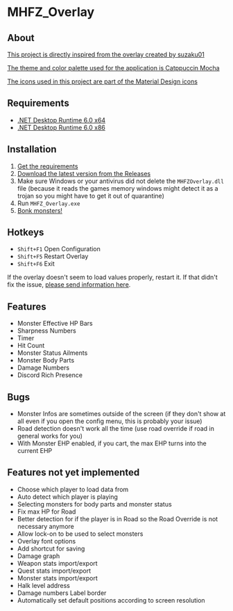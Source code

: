 # MHFZ_Overlay

## About

[This project is directly inspired from the overlay created by suzaku01](https://github.com/suzaku01/mhf_displayer)

[The theme and color palette used for the application is Catppuccin Mocha](https://github.com/catppuccin/catppuccin)

[The icons used in this project are part of the Material Design icons](https://fonts.google.com/icons)

## Requirements

- [.NET Desktop Runtime 6.0 x64](https://dotnet.microsoft.com/en-us/download/dotnet/thank-you/runtime-desktop-6.0.7-windows-x64-installer)
- [.NET Desktop Runtime 6.0 x86](https://dotnet.microsoft.com/en-us/download/dotnet/thank-you/runtime-desktop-6.0.8-windows-x86-installer)

## Installation

1. [Get the requirements](#requirements)
2. [Download the latest version from the Releases](https://github.com/Imulion/MHFZ_Overlay/releases/latest)
3. Make sure Windows or your antivirus did not delete the `MHFZOverlay.dll` file (because it reads the games memory windows might detect it as a trojan so you might have to get it out of quarantine)
4. Run `MHFZ_Overlay.exe`
5. [Bonk monsters!](https://c.tenor.com/60Tr3Zeg6RkAAAAd/fumo-bonk.gif)

## Hotkeys

- `Shift+F1` Open Configuration
- `Shift+F5` Restart Overlay
- `Shift+F6` Exit

If the overlay doesn't seem to load values properly, restart it. If that didn't fix the issue, [please send information here](https://github.com/Imulion/MHFZ_Overlay/issues).

## Features

- Monster Effective HP Bars
- Sharpness Numbers
- Timer
- Hit Count
- Monster Status Ailments
- Monster Body Parts
- Damage Numbers
- Discord Rich Presence

## Bugs

- Monster Infos are sometimes outside of the screen (if they don't show at all even if you open the config menu, this is probably your issue)
- Road detection doesn't work all the time (use road override if road in general works for you)
- With Monster EHP enabled, if you cart, the max EHP turns into the current EHP

## Features not yet implemented

- Choose which player to load data from
- Auto detect which player is playing
- Selecting monsters for body parts and monster status
- Fix max HP for Road
- Better detection for if the player is in Road so the Road Override is not necessary anymore
- Allow lock-on to be used to select monsters
- Overlay font options
- Add shortcut for saving
- Damage graph
- Weapon stats import/export
- Quest stats import/export
- Monster stats import/export
- Halk level address
- Damage numbers Label border
- Automatically set default positions according to screen resolution
